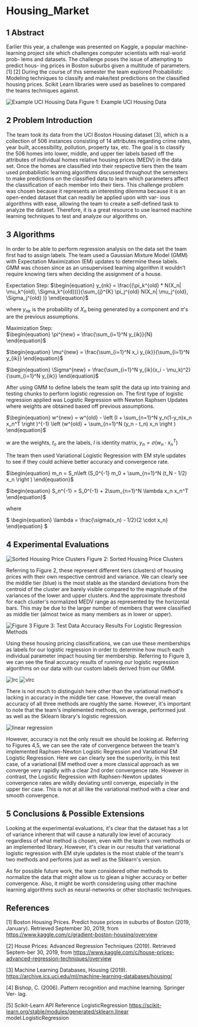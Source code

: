 <script type="text/javascript"
        src="https://cdnjs.cloudflare.com/ajax/libs/mathjax/2.7.0/MathJax.js?config=TeX-AMS_CHTML"></script>

# Housing_Market

## 1 Abstract
Earlier this year, a challenge was presented on Kaggle, a popular machine- learning project site which challenges computer scientists with real-world prob- lems and datasets. The challenge poses the issue of attempting to predict hous- ing prices in Boston suburbs given a multitude of parameters. [1] [2] During the course of this semester the team explored Probabilistic Modeling techniques to classify and make/test predictions on the classified housing prices. Scikit Learn libraries were used as baselines to compared the teams techniques against.

![Example UCI Housing Data](images/houseDataSnippet.PNG)
Figure 1: Example UCI Housing Data


## 2 Problem Introduction
The team took its data from the UCI Boston Housing dataset [3], which is a collection of 506 instances consisting of 14 attributes regarding crime rates, year built, accessibility, pollution, property tax, etc. The goal is to classify the 506 homes into lower, middle, and upper tier labels based off the attributes of individual homes relative housing prices (MEDV) in the data set. Once the homes are classified into their respective tiers then the team used probabilistic learning algorithms discussed throughout the semesters to make predictions on the classified data to learn which parameters affect the classification of each member into their tiers.
This challenge problem was chosen because it represents an interesting dilemma because it is an open-ended dataset that can readily be applied upon with var- ious algorithms with ease, allowing the team to create a self-defined task to analyze the dataset. Therefore, it is a great resource to use learned machine learning techniques to test and analyze our algorithms on.

## 3 Algorithms
In order to be able to perform regression analysis on the data set the team first had to assign labels. The team used a Gaussian Mixture Model (GMM) with Expectation Maximization (EM) updates to determine these labels. GMM was chosen since as an unsupervised learning algorithm it wouldn’t require knowing tiers when deciding the assignment of a house.

Expectation Step:
$\begin{equation} 
y_{nk} = \frac{(\pi_k^{old} * N(X_n| \mu_k^{old}, \Sigma_k^{old}))}{\sum_{j}^{K} \pi_j^{old} N(X_n| \mu_j^{old}, \Sigma_j^{old} )} 
\end{equation}$

 where $y_{nk}$ is the probability of $X_n$ being generated by a component and $\pi$'s are the previous assumptions. 

 Maximization Step:  
$\begin{equation} 
    \pi^{new} = \frac{\sum_{i=1}^N y_{ik}}{N}
\end{equation}$

$\begin{equation} 
    \mu^{new} = \frac{\sum_{i=1}^N x_i y_{ik}}{\sum_{i=1}^N y_{ik}}
\end{equation}$ 

$\begin{equation}
    \Sigma^{new} = \frac{\sum_{i=1}^N y_{ik}(x_i - \mu_k)^2}{\sum_{i=1}^N y_{ik}}
\end{equation}$ 

After using GMM to define labels the team split the data up into training and testing chunks to perform logistic regression on. The first type of logistic regression applied was Logistic Regression with Newton Raphsen Updates where weights are obtained based off previous assumptions. 

$\begin{equation} 
    w^{new} = w^{old} - \left (I + \sum_{n=1}^N y_n(1-y_n)x_n x_n^T \right )^{-1} \left (w^{old} + \sum_{n=1}^N (y_n - t_n) x_n \right )
\end{equation}$ 

$w$ are the weights, $t_n$ are the labels, $I$ is identity matrix, $y_n = \sigma(w_n \cdot x_n^T)$ 

The team then used Variational Logistic Regression with EM style updates to see if they could achieve better accuracy and convergence rate. 

$\begin{equation}
    m_n = S_n\left (S_0^{-1} m_0 + \sum_{n=1}^N (t_N - 1/2) x_n \right )
\end{equation}$

$\begin{equation} 
    S_n^{-1} = S_0^{-1} + 2\sum_{n=1}^N \lambda x_n x_n^T
\end{equation}$ 

where 

$ \begin{equation} 
    \lambda = \frac{\sigma(x_n) - 1/2}{2 \cdot x_n}
\end{equation} $ 

## 4 Experimental Evaluations
![Sorted Housing Price Clusters](images/GMM_Figure.png)
Figure 2: Sorted Housing Price Clusters

Referring to Figure 2, these represent different tiers (clusters) of housing prices with their own respective centroid and variance. We can clearly see the middle tier (blue) is the most stable as the standard deviations from the centroid of the cluster are barely visible compared to the magnitude of the variances of the lower and upper clusters. And the approximate threshold for each cluster's normalized MEDV range as represented by the horizontal bars. This may be due to the larger number of members that were classified as middle tier (almost twice as many members as in lower or upper).

![Figure 3](images/Figure3.png)
Figure 3: Test Data Accuracy Results For Logistic Regression Methods

Using these housing pricing classifications, we can use these memberships as labels for our logistic regression in order to determine how much each individual parameter impact housing tier membership. Referring to Figure 3, we can see the final accuracy results of running our logistic regression algorithms on our data with our custom labels derived from our GMM.

![lrc](images/Log_regresson_Error_convergence.png)
![vlrc](images/variational_log_regressioon_error_convergence.png)

There is not much to distinguish here other than the variational method's lacking in accuracy in the middle tier case. However, the overall mean accuracy of all three methods are roughly the same. However, it's important to note that the team's implemented methods, on average, performed just as well as the Sklearn library's logistic regression.

![linear regression](images/linear_regression.png)

However, accuracy is not the only result we should be looking at. Referring to Figures 4,5, we can see the rate of convergence between the team's implemented Raphsen-Newton Logistic Regression and Variational EM Logistic Regression. Here we can clearly see the superiority, in this test case, of a variational EM method over a more classical approach as we converge very rapidly with a clear 2nd order convergence rate. However in contrast, the Logistic Regression with Raphsen-Newton updates convergence rates are wildly deviating until converge, especially in the upper tier case. This is not at all like the variational method with a clear and smooth convergence.

## 5 Conclusions & Possible Extensions
Looking at the experimental evaluations, it's clear that the dataset has a lot of variance inherent that will cause a naturally low level of accuracy regardless of what method is chosen, even with the team's own methods or an implemented library. However, it's clear in our results that variational logistic regression with EM style updates is the most stable of the team's two methods and performs just as well as the Sklearn's version.

As for possible future work, the team considered other methods to normalize the data that might allow us to glean a higher accuracy or better convergence. Also, it might be worth considering using other machine learning algorithms such as neural-networks or other stochastic techniques.

## References

[1] Boston Housing Prices. Predict house prices in suburbs of Boston (2019, January). Retrieved September 30, 2019, from https://www.kaggle.com/c/gradient-boston-housing/overview


[2] House Prices: Advanced Regression Techniques (2019). Retrieved Septem-ber 30, 2019, from https://www.kaggle.com/c/house-prices-advanced-regression-techniques/overview


[3] Machine Learning Databases, Housing (2019).   https://archive.ics.uci.edu/ml/machine-learning-databases/housing/


[4] Bishop, C. (2006). Pattern recognition and machine learning. Springer Ver- lag.


[5] Scikit-Learn API Reference LogisticRegression https://scikit-learn.org/stable/modules/generated/sklearn.linear model.LogisticRegression

